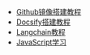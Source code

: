 - [Github镜像搭建教程](otherDocuments/tutorialOnBuilding-a-GithubMirrorStation.md)
- [Docsify搭建教程](otherDocuments/createDocsifyTutorial.md)
- [Langchain教程](otherDocuments/Langchain.md)
- [JavaScript学习](otherDocuments/JavaScript-StudyDocument/JavaScript.md)
